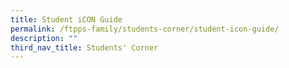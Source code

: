```yaml
---
title: Student iCON Guide
permalink: /ftpps-family/students-corner/student-icon-guide/
description: ""
third_nav_title: Students' Corner
---
```

